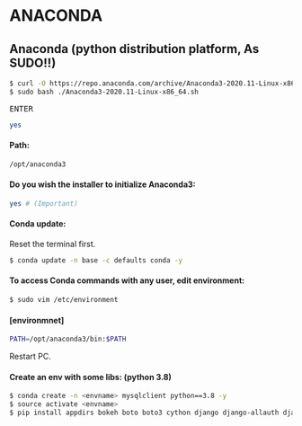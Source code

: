 # ANACONDA
## Anaconda (python distribution platform, As SUDO!!)

```sh
$ curl -O https://repo.anaconda.com/archive/Anaconda3-2020.11-Linux-x86_64.sh
$ sudo bash ./Anaconda3-2020.11-Linux-x86_64.sh
```

<kbd>ENTER</kbd><br>

```sh
yes
```

#### Path:

```sh
/opt/anaconda3
```

#### Do you wish the installer to initialize Anaconda3:

```sh
yes # (Important)
```

#### Conda update:

Reset the terminal first.

```sh
$ conda update -n base -c defaults conda -y
```

#### To access Conda commands with any user, edit environment:

```sh
$ sudo vim /etc/environment
```

#### [environmnet]

```sh
PATH=/opt/anaconda3/bin:$PATH
```

Restart PC.

#### Create an env with some libs: (python 3.8)

```sh
$ conda create -n <envname> mysqlclient python==3.8 -y
$ source activate <envname>
$ pip install appdirs bokeh boto boto3 cython django django-allauth django-cors-headers django-filter django-rest-auth djangorestframework dtw==1.3.3 ec2-metadata gensim gunicorn imgaug ipykernel jupyter_console jupyter_contrib_nbextensions jupyter-themer jupyter_dashboards jupyter_full_width jupyterhub jupyterlab keras marshmallow matplotlib mysql-connector-python nltk numpy opencv-python openpyxl pandas pdf2image pypng regex scipy stop-words symspellpy tensorflow==2.4.0rc4 tqdm wazeroutecalculator wfdb xlrd xlwt
```
